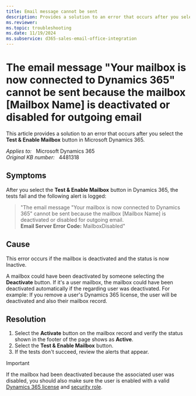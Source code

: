 ```yaml
---
title: Email message cannot be sent
description: Provides a solution to an error that occurs after you select the Test & Enable Mailbox button in Microsoft Dynamics 365.
ms.reviewer: 
ms.topic: troubleshooting
ms.date: 11/19/2024
ms.subservice: d365-sales-email-office-integration
---
```

# The email message "Your mailbox is now connected to Dynamics 365" cannot be sent because the mailbox [Mailbox Name] is deactivated or disabled for outgoing email

This article provides a solution to an error that occurs after you select the **Test & Enable Mailbox** button in Microsoft Dynamics 365.

_Applies to:_ &nbsp; Microsoft Dynamics 365  
_Original KB number:_ &nbsp; 4481318

## Symptoms

After you select the **Test & Enable Mailbox** button in Dynamics 365, the tests fail and the following alert is logged:

> "The email message "Your mailbox is now connected to Dynamics 365" cannot be sent because the mailbox [Mailbox Name] is deactivated or disabled for outgoing email.  
**Email Server Error Code:**  MailboxDisabled"

## Cause

This error occurs if the mailbox is deactivated and the status is now Inactive.

A mailbox could have been deactivated by someone selecting the **Deactivate** button. If it's a user mailbox, the mailbox could have been deactivated automatically if the regarding user was deactivated. For example: If you remove a user's Dynamics 365 license, the user will be deactivated and also their mailbox record.

## Resolution

1. Select the **Activate** button on the mailbox record and verify the status shown in the footer of the page shows as **Active**.
2. Select the **Test & Enable Mailbox** button.
3. If the tests don't succeed, review the alerts that appear.

> [!IMPORTANT]
> If the mailbox had been deactivated because the associated user was disabled, you should also make sure the user is enabled with a valid [Dynamics 365 license](/power-platform/admin/wp-license-management#assign-a-license-to-a-user) and [security role](/power-platform/admin/create-users-assign-online-security-roles#assign-a-security-role-to-a-user).
